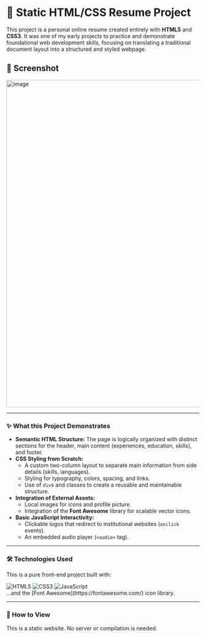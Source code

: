 # 📄 Static HTML/CSS Resume Project

This project is a personal online resume created entirely with **HTML5** and **CSS3**. It was one of my early projects to practice and demonstrate foundational web development skills, focusing on translating a traditional document layout into a structured and styled webpage.

## 📸 Screenshot

<img width="1885" height="854" alt="image" src="https://github.com/user-attachments/assets/978cb581-7707-4348-81b0-66399f4f15f3" />

---

### ✨ What this Project Demonstrates

*   **Semantic HTML Structure:** The page is logically organized with distinct sections for the header, main content (experiences, education, skills), and footer.
*   **CSS Styling from Scratch:**
    *   A custom two-column layout to separate main information from side details (skills, languages).
    *   Styling for typography, colors, spacing, and links.
    *   Use of `div`s and classes to create a reusable and maintainable structure.
*   **Integration of External Assets:**
    *   Local images for icons and profile picture.
    *   Integration of the **Font Awesome** library for scalable vector icons.
*   **Basic JavaScript Interactivity:**
    *   Clickable logos that redirect to institutional websites (`onclick` events).
    *   An embedded audio player (`<audio>` tag).

---

### 🛠️ Technologies Used

This is a pure front-end project built with:
<div>
  <img src="https://img.shields.io/badge/HTML5-E34F26?style=for-the-badge&logo=html5&logoColor=white" alt="HTML5"/>
  <img src="https://img.shields.io/badge/CSS3-1572B6?style=for-the-badge&logo=css3&logoColor=white" alt="CSS3"/>
  <img src="https://img.shields.io/badge/JavaScript-F7DF1E?style=for-the-badge&logo=javascript&logoColor=black" alt="JavaScript"/>
</div>
...and the [Font Awesome](https://fontawesome.com/) icon library.

---

### 🚀 How to View

This is a static website. No server or compilation is needed.
